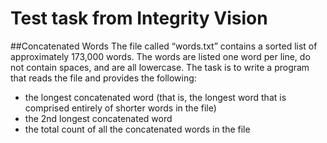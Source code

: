 # Test task from Integrity Vision

##Concatenated Words
The file called “words.txt” contains a sorted list of
approximately 173,000 words. The words are listed one word per line, do not contain spaces,
and are all lowercase.
The task is to write a program that reads the file and provides the following:
 -  the longest concatenated word (that is, the longest word that is comprised entirely of shorter words in the file)
 -  the 2nd longest concatenated word
 -  the total count of all the concatenated words in the file
